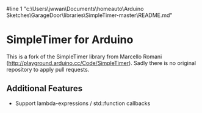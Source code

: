 #line 1 "c:\\Users\\jwwan\\Documents\\homeauto\\Arduino Sketches\\GarageDoor\\libraries\\SimpleTimer-master\\README.md"
# SimpleTimer for Arduino

This is a fork of the SimpleTimer library from Marcello Romani (http://playground.arduino.cc/Code/SimpleTimer). Sadly there is no original repository to apply pull requests.

## Additional Features

* Support lambda-expressions / std::function callbacks
